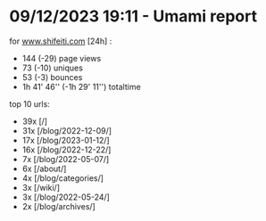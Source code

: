 # 09/12/2023 19:11 - Umami report
for www.shifeiti.com [24h] :

 - 144 (-29) page views
 - 73 (-10) uniques
 - 53 (-3) bounces
 - 1h 41' 46'' (-1h 29' 11'') totaltime


top 10 urls:
 - 39x [/]
 - 31x [/blog/2022-12-09/]
 - 17x [/blog/2023-01-12/]
 - 16x [/blog/2022-12-22/]
 - 7x [/blog/2022-05-07/]
 - 6x [/about/]
 - 4x [/blog/categories/]
 - 3x [/wiki/]
 - 3x [/blog/2022-05-24/]
 - 2x [/blog/archives/]


